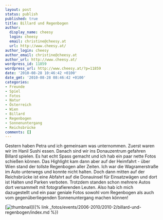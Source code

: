 ```yaml
---
layout: post
status: publish
published: true
title: Billard und Regenbogen
author:
  display_name: cheesy
  login: cheesy
  email: christine@cheesy.at
  url: http://www.cheesy.at/
author_login: cheesy
author_email: christine@cheesy.at
author_url: http://www.cheesy.at/
wordpress_id: 11859
wordpress_url: http://www.cheesy.at/?p=11859
date: '2010-08-28 10:46:42 +0100'
date_gmt: '2010-08-28 08:46:42 +0100'
categories:
- Freunde
- Spiel
- Fotos
- Natur
- Österreich
- Wien
- Billard
- Regenbogen
- Sonnenuntergang
- Reichsbrücke
comments: []
---
```

<!--:de-->Gestern haben Petra und ich gemeinsam was unternommen. Zuerst waren wir im Hanil Sushi essen. Danach sind wir ins Donauzentrum gefahren Billard spielen. Es hat echt Spass gemacht und ich hab ein paar nette Fotos schießen können. Das Highlight kam dann aber auf der Heimfahrt - über Wien stand der tollste Regenbogen aller Zeiten. Ich war die Wagramerstraße im Auto unterwegs und konnte nicht halten. Doch dann mitten auf der Reichsbrücke ist eine Abfahrt auf die Donauinsel für Einsatzwägen und dort ist Halten und Parken verboten. Trotzdem standen schon mehrere Autos dort versammelt mit fotografierenden Leuten. Also hab ich mich dazugestellt und ein paar geniale Fotos sowohl vom Regenbogen als auch vom gegenüberliegenden Sonnenuntergang machen können!
[![](http://www.cheesy.at/wp-content/uploads/2010/08/billard-und-regenbogen/thumbnail.jpg "thumbnail")]({% link _fotos/events/2006-2010/2010-2/billard-und-regenbogen/index.md %})
<!--:-->
